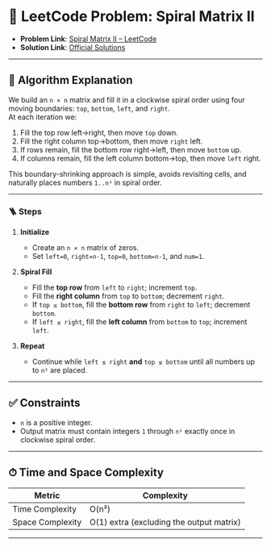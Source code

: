 # 🧩 LeetCode Problem: Spiral Matrix II

- **Problem Link**: [Spiral Matrix II – LeetCode](https://leetcode.com/problems/spiral-matrix-ii/)
- **Solution Link**: [Official Solutions](https://leetcode.com/problems/spiral-matrix-ii/solutions/)

---

## 🧠 Algorithm Explanation

We build an `n × n` matrix and fill it in a clockwise spiral order using four moving boundaries: `top`, `bottom`, `left`, and `right`.  
At each iteration we:

1. Fill the top row left→right, then move `top` down.  
2. Fill the right column top→bottom, then move `right` left.  
3. If rows remain, fill the bottom row right→left, then move `bottom` up.  
4. If columns remain, fill the left column bottom→top, then move `left` right.

This boundary-shrinking approach is simple, avoids revisiting cells, and naturally places numbers `1..n²` in spiral order.

---

### 🪜 Steps

1. **Initialize**
   - Create an `n × n` matrix of zeros.
   - Set `left=0`, `right=n-1`, `top=0`, `bottom=n-1`, and `num=1`.

2. **Spiral Fill**
   - Fill the **top row** from `left` to `right`; increment `top`.
   - Fill the **right column** from `top` to `bottom`; decrement `right`.
   - If `top ≤ bottom`, fill the **bottom row** from `right` to `left`; decrement `bottom`.
   - If `left ≤ right`, fill the **left column** from `bottom` to `top`; increment `left`.

3. **Repeat**
   - Continue while `left ≤ right` **and** `top ≤ bottom` until all numbers up to `n²` are placed.

---

## ✅ Constraints

- `n` is a positive integer.
- Output matrix must contain integers `1` through `n²` exactly once in clockwise spiral order.

---

## ⏱ Time and Space Complexity

| Metric            | Complexity |
|-------------------|------------|
| Time Complexity   | O(n²)      |
| Space Complexity  | O(1) extra (excluding the output matrix) |

---
